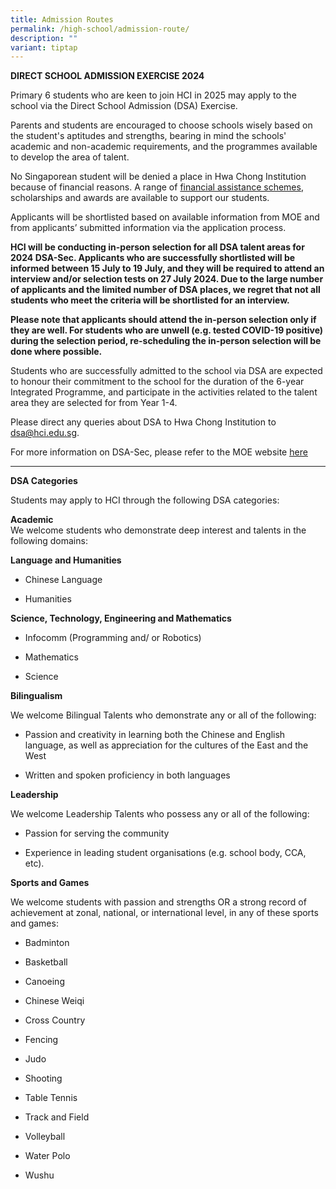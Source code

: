 ```yaml
---
title: Admission Routes
permalink: /high-school/admission-route/
description: ""
variant: tiptap
---
```

<p><strong>DIRECT SCHOOL ADMISSION EXERCISE 2024</strong>
</p>
<p>Primary 6 students who are keen to join HCI in 2025 may apply to the school
via the Direct School Admission (DSA) Exercise.</p>
<p>Parents and students are encouraged to choose schools wisely based on
the student's aptitudes and&nbsp;strengths, bearing in mind the schools'
academic and non-academic requirements, and the programmes available to
develop the area of talent.</p>
<p>No Singaporean student will be denied a place in Hwa Chong Institution
because of financial reasons. A range of&nbsp;<a href="http://www.hci.edu.sg/admissions/high_school/financial-information-highschool#financial-assistance" rel="noopener noreferrer nofollow" target="_blank">financial assistance schemes</a>,
scholarships and awards are available to support our students.</p>
<p>Applicants will be shortlisted based on available information from MOE
and from applicants’ submitted information via the application process.</p>
<p><strong>HCI will be conducting in-person selection for all DSA talent areas for 2024 DSA-Sec. Applicants who are successfully shortlisted will be informed between 15 July to 19 July, and they will be required to attend an interview and/or selection tests on 27 July 2024. Due to the large number of applicants and the limited number of DSA places, we regret that not all students who meet the criteria will be shortlisted for an interview.</strong>
</p>
<p><strong>Please note that applicants should attend the in-person selection only if they are well. For students who are unwell (e.g. tested COVID-19 positive) during the selection period, re-scheduling the in-person selection will be done where possible.</strong>
</p>
<p>Students who are successfully admitted to the school via DSA are expected
to honour their commitment to the school for the duration of the 6-year
Integrated Programme, and participate in the activities related to the
talent area they are selected for from Year 1-4.</p>
<p>Please direct any queries about DSA to Hwa Chong Institution to <a href="https://www.moe.gov.sg/dsa-sec" rel="noopener noreferrer nofollow" target="_blank">dsa@hci.edu.sg</a>.</p>
<p>For more information on DSA-Sec, please refer to the MOE website <a href="https://www.moe.gov.sg/dsa-sec" rel="noopener noreferrer nofollow" target="_blank"><u>here</u></a>
</p>
<hr>
<p><strong>DSA Categories</strong>
</p>
<p>Students may apply to HCI through the following DSA categories:</p>
<p><strong>Academic</strong> 
<br>We welcome students who demonstrate deep interest and talents in the following
domains:</p>
<p><strong>Language and Humanities</strong>
</p>
<ul data-tight="true" class="tight">
<li>
<p>Chinese Language</p>
</li>
<li>
<p>Humanities</p>
<p></p>
</li>
</ul>
<p><strong>Science, Technology, Engineering and Mathematics</strong>
</p>
<ul data-tight="true" class="tight">
<li>
<p>Infocomm (Programming and/ or Robotics)</p>
</li>
<li>
<p>Mathematics</p>
</li>
<li>
<p>Science</p>
<p></p>
</li>
</ul>
<p><strong>Bilingualism</strong>
</p>
<p>We welcome Bilingual Talents who demonstrate any or all of the following:</p>
<ul data-tight="true" class="tight">
<li>
<p>Passion and creativity in learning both the Chinese and English language,
as well as appreciation for the cultures of the East and the West</p>
</li>
<li>
<p>Written and spoken proficiency in both languages</p>
</li>
</ul>
<p><strong>Leadership</strong>
</p>
<p>We welcome Leadership Talents who possess any or all of the following:</p>
<ul data-tight="true" class="tight">
<li>
<p>Passion for serving the community</p>
</li>
<li>
<p>Experience in leading student organisations (e.g. school body, CCA, etc).</p>
<p></p>
</li>
</ul>
<p><strong>Sports and Games</strong>
</p>
<p>We welcome students with passion and strengths OR a strong record of achievement
at zonal, national, or international level, in any of these sports and
games:</p>
<ul data-tight="true" class="tight">
<li>
<p>Badminton</p>
</li>
<li>
<p>Basketball</p>
</li>
<li>
<p>Canoeing</p>
</li>
<li>
<p>Chinese Weiqi</p>
</li>
<li>
<p>Cross Country</p>
</li>
<li>
<p>Fencing</p>
</li>
<li>
<p>Judo</p>
</li>
<li>
<p>Shooting</p>
</li>
<li>
<p>Table Tennis</p>
</li>
<li>
<p>Track and Field</p>
</li>
<li>
<p>Volleyball</p>
</li>
<li>
<p>Water Polo</p>
</li>
<li>
<p>Wushu</p>
</li>
</ul>
<p></p>